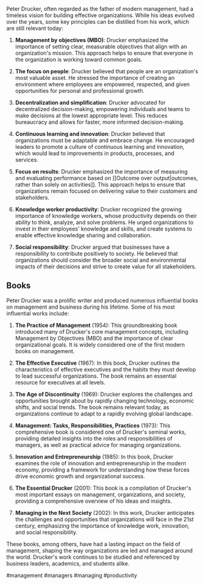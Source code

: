 Peter Drucker, often regarded as the father of modern management, had a timeless vision for building effective organizations. While his ideas evolved over the years, some key principles can be distilled from his work, which are still relevant today:

1.  **Management by objectives (MBO)**: Drucker emphasized the importance of setting clear, measurable objectives that align with an organization's mission. This approach helps to ensure that everyone in the organization is working toward common goals.
    
2.  **The focus on people**: Drucker believed that people are an organization's most valuable asset. He stressed the importance of creating an environment where employees are empowered, respected, and given opportunities for personal and professional growth.
    
3.  **Decentralization and simplification**: Drucker advocated for decentralized decision-making, empowering individuals and teams to make decisions at the lowest appropriate level. This reduces bureaucracy and allows for faster, more informed decision-making.
    
4.  **Continuous learning and innovation**: Drucker believed that organizations must be adaptable and embrace change. He encouraged leaders to promote a culture of continuous learning and innovation, which would lead to improvements in products, processes, and services.
    
5.  **Focus on results**: Drucker emphasized the importance of measuring and evaluating performance based on [[Outcome over output|outcomes, rather than solely on activities]]. This approach helps to ensure that organizations remain focused on delivering value to their customers and stakeholders.
    
6.  **Knowledge worker productivity**: Drucker recognized the growing importance of knowledge workers, whose productivity depends on their ability to think, analyze, and solve problems. He urged organizations to invest in their employees' knowledge and skills, and create systems to enable effective knowledge sharing and collaboration.
    
7.  **Social responsibility**: Drucker argued that businesses have a responsibility to contribute positively to society. He believed that organizations should consider the broader social and environmental impacts of their decisions and strive to create value for all stakeholders.
    
## Books

Peter Drucker was a prolific writer and produced numerous influential books on management and business during his lifetime. Some of his most influential works include:

1. **The Practice of Management** (1954): This groundbreaking book introduced many of Drucker's core management concepts, including Management by Objectives (MBO) and the importance of clear organizational goals. It is widely considered one of the first modern books on management.

2. **The Effective Executive** (1967): In this book, Drucker outlines the characteristics of effective executives and the habits they must develop to lead successful organizations. The book remains an essential resource for executives at all levels.

3. **The Age of Discontinuity** (1969): Drucker explores the challenges and opportunities brought about by rapidly changing technology, economic shifts, and social trends. The book remains relevant today, as organizations continue to adapt to a rapidly evolving global landscape.

4. **Management: Tasks, Responsibilities, Practices** (1973): This comprehensive book is considered one of Drucker's seminal works, providing detailed insights into the roles and responsibilities of managers, as well as practical advice for managing organizations.

5. **Innovation and Entrepreneurship** (1985): In this book, Drucker examines the role of innovation and entrepreneurship in the modern economy, providing a framework for understanding how these forces drive economic growth and organizational success.

6. **The Essential Drucker** (2001): This book is a compilation of Drucker's most important essays on management, organizations, and society, providing a comprehensive overview of his ideas and insights.

7. **Managing in the Next Society** (2002): In this work, Drucker anticipates the challenges and opportunities that organizations will face in the 21st century, emphasizing the importance of knowledge work, innovation, and social responsibility.

These books, among others, have had a lasting impact on the field of management, shaping the way organizations are led and managed around the world. Drucker's work continues to be studied and referenced by business leaders, academics, and students alike.

<!-- Keywords -->
#management #managers #managing #productivity
<!-- /Keywords -->
